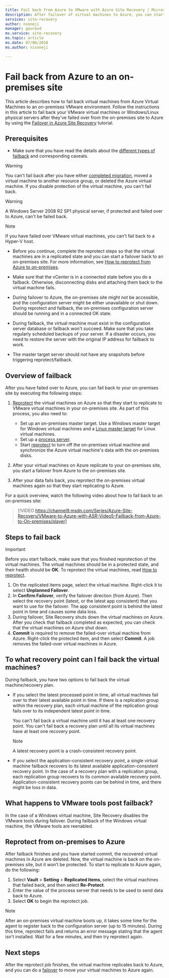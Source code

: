 ```yaml
---
title: Fail back from Azure to VMware with Azure Site Recovery | Microsoft Docs
description: After failover of virtual machines to Azure, you can start a failback to bring virtual machines back to on-premises. Learn the steps for how to fail back.
services: site-recovery
author: nsoneji
manager: gauravd
ms.service: site-recovery
ms.topic: article
ms.date: 07/06/2018
ms.author: nisoneji

---
```

# Fail back from Azure to an on-premises site

This article describes how to fail back virtual machines from Azure Virtual Machines to an on-premises VMware environment. Follow the instructions in this article to fail back your VMware virtual machines or Windows/Linux physical servers after they've failed over from the on-premises site to Azure by using the [Failover in Azure Site Recovery](site-recovery-failover.md) tutorial.

## Prerequisites
- Make sure that you have read the details about the [different types of failback](concepts-types-of-failback.md) and corresponding caveats.

> [!WARNING]
> You can't fail back after you have either [completed migration](migrate-overview.md#what-do-we-mean-by-migration), moved a virtual machine to another resource group, or deleted the Azure virtual machine. If you disable protection of the virtual machine, you can't fail back.

> [!WARNING]
> A Windows Server 2008 R2 SP1 physical server, if protected and failed over to Azure, can't be failed back.

> [!NOTE]
> If you have failed over VMware virtual machines, you can't fail back to a Hyper-V host.


- Before you continue, complete the reprotect steps so that the virtual machines are in a replicated state and you can start a failover back to an on-premises site. For more information, see [How to reprotect from Azure to on-premises](vmware-azure-reprotect.md).

- Make sure that the vCenter is in a connected state before you do a failback. Otherwise, disconnecting disks and attaching them back to the virtual machine fails.

- During failover to Azure, the on-premises site might not be accessible, and the configuration server might be either unavailable or shut down. During reprotect and failback, the on-premises configuration server should be running and in a connected OK state. 

- During failback, the virtual machine must exist in the configuration server database or failback won't succeed. Make sure that you take regularly scheduled backups of your server. If a disaster occurs, you need to restore the server with the original IP address for failback to work.

- The master target server should not have any snapshots before triggering reprotect/failback.

## Overview of failback
After you have failed over to Azure, you can fail back to your on-premises site by executing the following steps:

1. [Reprotect](vmware-azure-reprotect.md) the virtual machines on Azure so that they start to replicate to VMware virtual machines in your on-premises site. As part of this process, you also need to:

	* Set up an on-premises master target. Use a Windows master target for Windows virtual machines and a [Linux master target](vmware-azure-install-linux-master-target.md) for Linux virtual machines.
	* Set up a [process server](vmware-azure-set-up-process-server-azure.md).
	* Start [reprotect](vmware-azure-reprotect.md) to turn off the on-premises virtual machine and synchronize the Azure virtual machine's data with the on-premises disks.

2. After your virtual machines on Azure replicate to your on-premises site, you start a failover from Azure to the on-premises site.

3. After your data fails back, you reprotect the on-premises virtual machines again so that they start replicating to Azure.

For a quick overview, watch the following video about how to fail back to an on-premises site:
> [!VIDEO https://channel9.msdn.com/Series/Azure-Site-Recovery/VMware-to-Azure-with-ASR-Video5-Failback-from-Azure-to-On-premises/player]


## Steps to fail back

> [!IMPORTANT]
> Before you start failback, make sure that you finished reprotection of the virtual machines. The virtual machines should be in a protected state, and their health should be **OK**. To reprotect the virtual machines, read [How to reprotect](vmware-azure-reprotect.md).

1. On the replicated items page, select the virtual machine. Right-click it to select **Unplanned Failover**.
2. In **Confirm Failover**, verify the failover direction (from Azure). Then select the recovery point (latest, or the latest app consistent) that you want to use for the failover. The app consistent point is behind the latest point in time and causes some data loss.
3. During failover, Site Recovery shuts down the virtual machines on Azure. After you check that failback completed as expected, you can check that the virtual machines on Azure shut down.
4. **Commit** is required to remove the failed-over virtual machine from Azure. Right-click the protected item, and then select **Commit**. A job removes the failed-over virtual machines in Azure.


## To what recovery point can I fail back the virtual machines?

During failback, you have two options to fail back the virtual machine/recovery plan.

- If you select the latest processed point in time, all virtual machines fail over to their latest available point in time. If there is a replication group within the recovery plan, each virtual machine of the replication group fails over to its independent latest point in time.

  You can't fail back a virtual machine until it has at least one recovery point. You can't fail back a recovery plan until all its virtual machines have at least one recovery point.

  > [!NOTE]
  > A latest recovery point is a crash-consistent recovery point.

- If you select the application-consistent recovery point, a single virtual machine failback recovers to its latest available application-consistent recovery point. In the case of a recovery plan with a replication group, each replication group recovers to its common available recovery point.
Application-consistent recovery points can be behind in time, and there might be loss in data.

## What happens to VMware tools post failback?

In the case of a Windows virtual machine, Site Recovery disables the VMware tools during failover. During failback of the Windows virtual machine, the VMware tools are reenabled. 


## Reprotect from on-premises to Azure
After failback finishes and you have started commit, the recovered virtual machines in Azure are deleted. Now, the virtual machine is back on the on-premises site, but it won’t be protected. To start to replicate to Azure again, do the following:

1. Select **Vault** > **Setting** > **Replicated items**, select the virtual machines that failed back, and then select **Re-Protect**.
2. Enter the value of the process server that needs to be used to send data back to Azure.
3. Select **OK** to begin the reprotect job.

> [!NOTE]
> After an on-premises virtual machine boots up, it takes some time for the agent to register back to the configuration server (up to 15 minutes). During this time, reprotect fails and returns an error message stating that the agent isn't installed. Wait for a few minutes, and then try reprotect again.

## Next steps

After the reprotect job finishes, the virtual machine replicates back to Azure, and you can do a [failover](site-recovery-failover.md) to move your virtual machines to Azure again.


